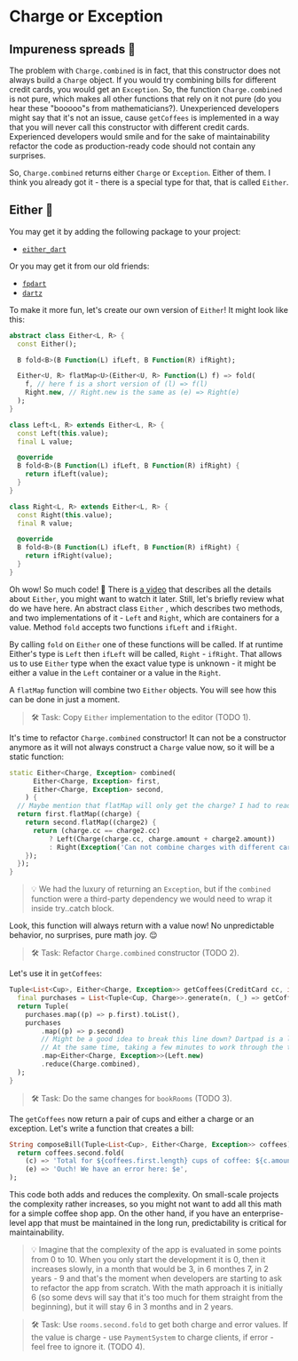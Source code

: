 # Charge or Exception

## Impureness spreads 🦠

The problem with `Charge.combined` is in fact, that this constructor does not always build a `Charge` object. If you would try combining bills for different credit cards, you would get an `Exception`. So, the function `Charge.combined` is not pure, which makes all other functions that rely on it not pure (do you hear these "booooo"s from mathematicians?). Unexperienced developers might say that it's not an issue, cause `getCoffees` is implemented in a way that you will never call this constructor with different credit cards. Experienced developers would smile and for the sake of maintainability refactor the code as production-ready code should not contain any surprises.

So, `Charge.combined` returns either `Charge` or `Exception`. Either of them. I think you already got it - there is a special type for that, that is called `Either`.

## Either 🤷

You may get it by adding the following package to your project:
* [`either_dart`](https://pub.dev/packages/either_dart)

Or you may get it from our old friends:
* [`fpdart`](https://pub.dev/packages/fpdart)
* [`dartz`](https://pub.dev/packages/dartz)

To make it more fun, let's create our own version of `Either`! It might look like this:
```dart
abstract class Either<L, R> {
  const Either();

  B fold<B>(B Function(L) ifLeft, B Function(R) ifRight);

  Either<U, R> flatMap<U>(Either<U, R> Function(L) f) => fold(
    f, // here f is a short version of (l) => f(l)
    Right.new, // Right.new is the same as (e) => Right(e)
  );
}

class Left<L, R> extends Either<L, R> {
  const Left(this.value);
  final L value;

  @override
  B fold<B>(B Function(L) ifLeft, B Function(R) ifRight) {
    return ifLeft(value);
  }
}

class Right<L, R> extends Either<L, R> {
  const Right(this.value);
  final R value;

  @override
  B fold<B>(B Function(L) ifLeft, B Function(R) ifRight) {
    return ifRight(value);
  }
}
```

Oh wow! So much code! 🐶 There is [a video](https://youtu.be/p9dY-vp7xzY) that describes all the details about `Either`, you might want to watch it later. Still, let's briefly review what do we have here. An abstract class `Either` , which describes two methods, and two implementations of it - `Left` and `Right`, which are containers for a value. Method `fold` accepts two functions `ifLeft` and `ifRight`. 

By calling `fold` on `Either` one of these functions will be called. If at runtime Either's type is `Left` then `ifLeft` will be called, `Right` - `ifRight`. That allows us to use `Either` type when the exact value type is unknown - it might be either a value in the `Left` container or a value in the `Right`.

A `flatMap` function will combine two `Either` objects. You will see how this can be done in just a moment.

> 🛠 Task: Copy `Either` implementation to the editor (TODO 1).

It's time to refactor `Charge.combined` constructor! It can not be a constructor anymore as it will not always construct a `Charge` value now, so it will be a static function:
```dart
static Either<Charge, Exception> combined(
      Either<Charge, Exception> first, 
      Either<Charge, Exception> second,
    ) {
  // Maybe mention that flatMap will only get the charge? I had to read through the implementation of fold, flatMap and the Left/Right subclasses pretty closely to understand this part.
  return first.flatMap((charge) {
    return second.flatMap((charge2) {
      return (charge.cc == charge2.cc)
          ? Left(Charge(charge.cc, charge.amount + charge2.amount))
          : Right(Exception('Can not combine charges with different cards'));
    });
  });
}
```

> 💡 We had the luxury of returning an `Exception`, but if the `combined` function were a third-party dependency we would need to wrap it inside try..catch block.

Look, this function will always return with a value now! No unpredictable behavior, no surprises, pure math joy. 😌 

> 🛠 Task: Refactor `Charge.combined` constructor (TODO 2).

Let's use it in `getCoffees`:
```dart
Tuple<List<Cup>, Either<Charge, Exception>> getCoffees(CreditCard cc, int n) {
  final purchases = List<Tuple<Cup, Charge>>.generate(n, (_) => getCoffee(cc));
  return Tuple(
    purchases.map((p) => p.first).toList(),
    purchases
        .map((p) => p.second)
        // Might be a good idea to break this line down? Dartpad is a little tough to use compared to a normal IDE, tracking return types through the functions we've combined is just a bit tough by this stage.
        // At the same time, taking a few minutes to work through the types and errors Dartpad was throwing solidified the concept and return types in my mind... dunno which is better
        .map<Either<Charge, Exception>>(Left.new)
        .reduce(Charge.combined),
  );
}
```

> 🛠 Task: Do the same changes for `bookRooms` (TODO 3).

The `getCoffees` now return a pair of cups and either a charge or an exception. Let's write a function that creates a bill:
```dart
String composeBill(Tuple<List<Cup>, Either<Charge, Exception>> coffees)
  return coffees.second.fold(
    (c) => 'Total for ${coffees.first.length} cups of coffee: ${c.amount}',
    (e) => 'Ouch! We have an error here: $e',
);
```

This code both adds and reduces the complexity. On small-scale projects the complexity rather increases, so you might not want to add all this math for a simple coffee shop app. On the other hand, if you have an enterprise-level app that must be maintained in the long run, predictability is critical for maintainability.

> 💡 Imagine that the complexity of the app is evaluated in some points from 0 to 10. When you only start the development it is 0, then it increases slowly, in a month that would be 3, in 6 monthes 7, in 2 years - 9 and that's the moment when developers are starting to ask to refactor the app from scratch. With the math approach it is initially 6 (so some devs will say that it's too much for them straight from the beginning), but it will stay 6 in 3 months and in 2 years.

> 🛠 Task: Use `rooms.second.fold` to get both charge and error values. If the value is charge - use `PaymentSystem` to charge clients, if error - feel free to ignore it. (TODO 4).
